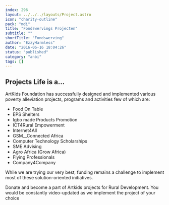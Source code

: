 ```yaml
---
index: 296
layout: ../../../layouts/Project.astro
icon: "charity-outline"
pack: "mdi"
title: "Fondswervings Projecten"
subtitle: ""
shortTitle: "Fondswerving"
author: "EzzyHarmless"
date: "2016-06-16 18:04:26"
status: "published"
category: "anbi"
tags: []
---
```


## Projects <span class="has-text-calm is-size-4">Life is a...</span>

ArtKids Foundation has successfully designed and implemented various poverty alleviation projects, programs and activities few of which are:

*   Food On Table
*   EPS Shelters
*   Igbo made Products Promotion
*   ICT4Rural Empowerment
*   Internet4All
*   GSM__Connected Africa
*   Computer Technology Scholarships
*   SME Advising
*   Agro Africa (Grow Africa)
*   Flying Professionals
*   Company4Company

While we are trying our very best, funding remains a challenge to implement most of these solution-oriented initiatives.

Donate and become a part of Artkids projects for Rural Development. You would be constantly video-updated as we implement the project of your choice
